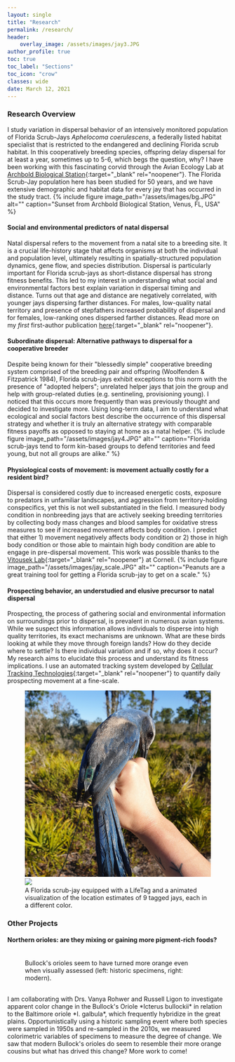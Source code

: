 ```yaml
---
layout: single
title: "Research"
permalink: /research/
header:
    overlay_image: /assets/images/jay3.JPG
author_profile: true
toc: true
toc_label: "Sections"
toc_icon: "crow"
classes: wide
date: March 12, 2021
---
```


### Research Overview

I study variation in dispersal behavior of an intensively monitored population of Florida Scrub-Jays *Aphelocoma coerulescens*, a federally listed habitat specialist that is restricted to the endangered and declining Florida scrub habitat. In this cooperatively breeding species, offspring delay dispersal for at least a year, sometimes up to 5-6, which begs the question, why? I have been working with this fascinating corvid through the Avian Ecology Lab at [Archbold Biological Station](https://www.archbold-station.org/){:target="_blank" rel="noopener"}. The Florida Scrub-Jay population here has been studied for 50 years, and we have extensive demographic and habitat data for every jay that has occurred in the study tract.
{% include figure image_path="/assets/images/bg.JPG" alt="" caption="Sunset from Archbold Biological Station, Venus, FL, USA" %}

#### Social and environmental predictors of natal dispersal

Natal dispersal refers to the movement from a natal site to a breeding site. It is a crucial life-history stage that affects organisms at both the individual and population level, ultimately resulting in spatially-structured population dynamics, gene flow, and species distribution. Dispersal is particularly important for Florida scrub-jays as short-distance dispersal has strong fitness benefits. This led to my interest in understanding what social and environmental factors best explain variation in dispersal timing and distance. Turns out that age and distance are negatively correlated, with younger jays dispersing farther distances. For males, low-quality natal territory and presence of stepfathers increased probability of dispersal and for females, low-ranking ones dispersed farther distances. Read more on my *first* first-author publication [here](https://academic.oup.com/beheco/article/31/3/692/5760756){:target="_blank" rel="noopener"}.


#### Subordinate dispersal: Alternative pathways to dispersal for a cooperative breeder

Despite being known for their "blessedly simple" cooperative breeding system comprised of the breeding pair and offspring (Woolfenden & Fitzpatrick 1984), Florida scrub-jays exhibit exceptions to this norm with the presence of "adopted helpers"; unrelated helper jays that join the group and help with group-related duties (e.g. sentineling, provisioning young). I noticed that this occurs more frequently than was previously thought and decided to investigate more. Using long-term data, I aim to understand what ecological and social factors best describe the occurrence of this dispersal strategy and whether it is truly an alternative strategy with comparable fitness payoffs as opposed to staying at home as a natal helper. 
{% include figure image_path="/assets/images/jay4.JPG" alt="" caption="Florida scrub-jays tend to form kin-based groups to defend territories and feed young, but not all groups are alike." %}

#### Physiological costs of movement: is movement actually costly for a resident bird? 

Dispersal is considered costly due to increased energetic costs, exposure to predators in unfamiliar landscapes, and aggression from territory-holding conspecifics, yet this is not well substantiated in the field. I measured body condition in nonbreeding jays that are actively seeking breeding territories by collecting body mass changes and blood samples for oxidative stress measures to see if increased movement affects body condition. I predict that either 1) movement negatively affects body condition or 2) those in high body condition or those able to maintain high body condition are able to engage in pre-dispersal movement. This work was possible thanks to the [Vitousek Lab](https://vitousek.weebly.com/){:target="_blank" rel="noopener"} at Cornell. 
{% include figure image_path="/assets/images/jay_scale.JPG" alt="" caption="Peanuts are a great training tool for getting a Florida scrub-jay to get on a scale." %}


#### Prospecting behavior, an understudied and elusive precursor to natal dispersal
Prospecting, the process of gathering social and environmental information on surroundings prior to dispersal, is prevalent in numerous avian systems. While we suspect this information allows individuals to disperse into high quality territories, its exact mechanisms are unknown. What are these birds looking at while they move through foreign lands? How do they decide where to settle? Is there individual variation and if so, why does it occur? My research aims to elucidate this process and understand its fitness implications. I use an automated tracking system developed by [Cellular Tracking Technologies](https://celltracktech.com/){:target="_blank" rel="noopener"} to quantify daily prospecting movement at a fine-scale. 

<figure class="half">
    <a href="/assets/images/taggedjay.jpg"><img src="/assets/images/taggedjay.jpg"></a>
    <a href="/assets/images/slowed_ver.gif"><img src="/assets/images/slowed_ver.gif"></a>
    <figcaption>A Florida scrub-jay equipped with a LifeTag and a animated visualization of the location estimates of 9 tagged jays, each in a different color.</figcaption>
</figure>

### Other Projects
#### Northern orioles: are they mixing or gaining more pigment-rich foods?
<figure style="width: 400px" class="align-right">
  <img src="{{ site.url }}{{ site.baseurl }}/assets/images/orioles1.jpg" alt="">
  <figcaption>Bullock's orioles seem to have turned more orange even when visually assessed (left: historic specimens, right: modern).</figcaption>
</figure> <br> 
I am collaborating with Drs. Vanya Rohwer and Russell Ligon to investigate apparent color change in the Bullock's Oriole *Icterus bullockii* in relation to the Baltimore oriole *I. galbula*, which frequently hybridize in the great plains. Opportunistically using a historic sampling event where both species were sampled in 1950s and re-sampled in the 2010s, we measured colorimetric variables of specimens to measure the degree of change. We saw that modern Bullock's orioles do seem to resemble their more orange cousins but what has drived this change? More work to come! 

<figure class="align-left">
  <img src="{{ site.url }}{{ site.baseurl }}/assets/images/oriole.gif" alt="">
</figure> <br> 

